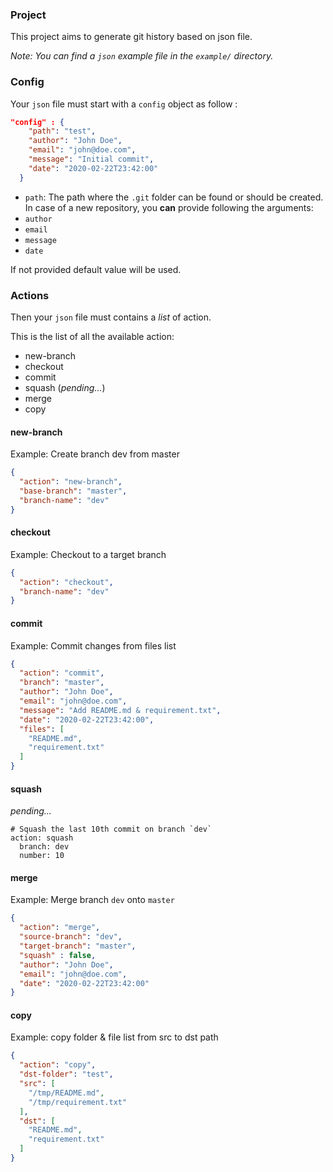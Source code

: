 ### Project

This project aims to generate git history based on json file.

*Note: You can find a `json` example file in the `example/`
directory.*

### Config

Your `json` file must start with a `config` object as follow :
```json
"config" : { 
    "path": "test",
    "author": "John Doe",
    "email": "john@doe.com",
    "message": "Initial commit",
    "date": "2020-02-22T23:42:00"
  }
```
- `path`: The path where the `.git` folder can be found or
should be created.
In case of a new repository, you **can** provide following the
arguments:
- `author`
- `email`
- `message`
- `date`

If not provided default value will be used.

### Actions

Then your `json` file must contains a *list* of action.

This is the list of all the available action:
- new-branch
- checkout
- commit
- squash (*pending...*)
- merge
- copy

#### new-branch
Example: Create branch dev from master
```json
{
  "action": "new-branch",
  "base-branch": "master",
  "branch-name": "dev"
}
```

#### checkout
Example: Checkout to a target branch
```json
{
  "action": "checkout",
  "branch-name": "dev"
}
```

#### commit
Example: Commit changes from files list
```json
{
  "action": "commit",
  "branch": "master",
  "author": "John Doe",
  "email": "john@doe.com",
  "message": "Add README.md & requirement.txt",
  "date": "2020-02-22T23:42:00",
  "files": [
    "README.md",
    "requirement.txt"
  ]
}
```

#### squash
*pending...*
```
# Squash the last 10th commit on branch `dev`
action: squash
  branch: dev
  number: 10
```

#### merge
Example: Merge branch `dev` onto `master`
```json
{
  "action": "merge",
  "source-branch": "dev",
  "target-branch": "master",
  "squash" : false,
  "author": "John Doe",
  "email": "john@doe.com",
  "date": "2020-02-22T23:42:00"
}
```

#### copy
Example: copy folder & file list from src to dst path
```json
{
  "action": "copy",
  "dst-folder": "test",
  "src": [
    "/tmp/README.md",
    "/tmp/requirement.txt"
  ],
  "dst": [
    "README.md",
    "requirement.txt"
  ]
}
```
